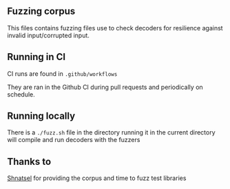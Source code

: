 ## Fuzzing corpus

This files contains fuzzing files use to check decoders for resilience
against invalid input/corrupted input.

## Running in CI

CI runs are found in `.github/workflows`

They are ran in the Github CI during pull requests and periodically
on schedule.

## Running locally

There is a `./fuzz.sh` file in the directory
running it in the current directory will compile
and run decoders with the fuzzers

## Thanks to

[Shnatsel](https://github.com/Shnatsel) for providing the corpus
and time to fuzz test libraries